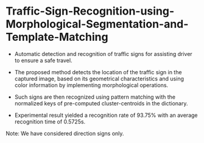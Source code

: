 # Traffic-Sign-Recognition-using-Morphological-Segmentation-and-Template-Matching
- Automatic detection and recognition of traffic signs for assisting driver to ensure a safe travel.

- The proposed method detects the location of the traffic sign in the captured image, based on its geometrical characteristics and using color information by implementing morphological operations. 

- Such signs are then recognized using pattern matching with the normalized keys of pre-computed cluster-centroids in the dictionary. 

- Experimental result yielded a recognition rate of 93.75% with an average recognition time of 0.5725s.

Note: We have considered direction signs only.
